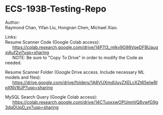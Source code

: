 # ECS-193B-Testing-Repo

Author:  
Raymond Chan, Yifan Liu, Hongnan Chen, Michael Xiao. 

Links:  
Resume Scanner Code (Google Colab access):   
&nbsp;&nbsp;&nbsp;&nbsp;&nbsp;&nbsp;https://colab.research.google.com/drive/14P7l3_mlkv9G98VqeDFBUauqxjAuf2vi?usp=sharing  
&nbsp;&nbsp;&nbsp;&nbsp;&nbsp;&nbsp;NOTE: Be sure to "Copy To Drive" in order to modify the Code as needed. 
    
Resume Scanner Folder (Google Drive access. Include necessary ML models and files):    
&nbsp;&nbsp;&nbsp;&nbsp;&nbsp;&nbsp;https://drive.google.com/drive/folders/1A8VUXmdUuyZXELcXZt65elwRlpXNV8UP?usp=sharing  

MySQL Search Query (Google Colab access):  
&nbsp;&nbsp;&nbsp;&nbsp;&nbsp;&nbsp;https://colab.research.google.com/drive/14CTuoxxwOPUmnVQ8vwfG9g3dqDUpD_yx?usp=sharing
